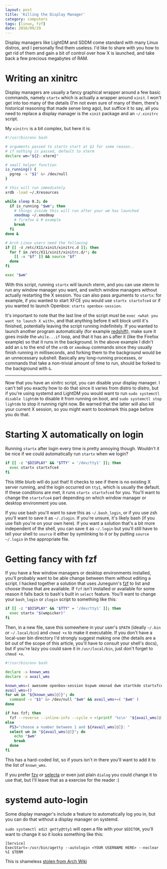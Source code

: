 ```yaml
---
layout: post
title: 'Killing the Display Manager'
category: computers
tags: [linux, fzf]
date: 2016/09/29
---
```


Display managers like LightDM and SDDM come standard with many Linux distros, and I personally find them useless. I'd like to share with you how to get rid of them and gain a bit of control over how X is launched, and take back a few precious megabytes of RAM.

# Writing an xinitrc

Display managers are usually a fancy graphical wrapper around a few basic commands, namely `startx` which is actually a wrapper around `xinit`. I won't get into too many of the details (I'm not even sure of many of them, there's historical reasoning that made sense long ago), but suffice it to say, all you need to replace a display manager is the `xinit` package and an `~/.xinitrc` script.

My `xinitrc` is a bit complex, but here it is:

```bash
#!/usr/bin/env bash

# arguments passed to startx start at $2 for some reason..
# if nothing is passed, default to xterm
declare wm="${2:-xterm}"

# small helper function
is_running() {
  pgrep -x "$1" &> /dev/null
}

# this will run immediately
xrdb -load ~/.Xresources

while sleep 0.3; do
  if is_running "$wm"; then
    # things inside this will run after your wm has launched
    xmodmap ~/.xmodmap
    # firefox & # example
    break
  fi
done &

# Arch Linux users need the following
if [[ -d /etc/X11/xinit/xinitrc.d ]]; then
  for f in /etc/X11/xinit/xinitrc.d/*; do
    [[ -x "$f" ]] && source "$f"
  done
fi

exec "$wm"
```

With this script, running `startx` will launch xterm, and you can use xterm to run any window manager you want, and switch window managers without actually restarting the X session. You can also pass arguments to `startx`: for example, if you wanted to start XFCE you would use `startx startxfce4` or if you wanted to launch Openbox: `startx openbox-session`.

It's important to note that the last line of the script _must_ be `exec <what you want to launch X with>`, and that anything before it will block until it's finished, potentially leaving the script running indefinitely. If you wanted to launch another program automatically (for example [redshift](http://jonls.dk/redshift/)), make sure it goes inside the `while...if` loop, and that it has an `&` after it (like the Firefox example) so that it runs in the background. In the above example I didn't add an `&` to the end of the `xrdb` or `xmodmap` commands since they usually finish running in milliseconds, and forking them to the background would be an unnecessary subshell. Basically any long-running processes, or commands that take a non-trivial amount of time to run, should be forked to the background with `&`.

---

Now that you have an xinitrc script, you can disable your display manager. I can't tell you exactly how to do that since it varies from distro to distro, but if you're using systemd and LightDM you would want to run `sudo systemctl disable lightdm` to disable it from running on boot, and `sudo systemctl stop lightdm` to stop it running right now. Be warned that the latter will also kill your current X session, so you might want to bookmark this page before you do that.

# Starting X automatically on login

Running `startx` after login every time is pretty annoying though. Wouldn't it be nice if we could automatically run `startx` when we login?

```bash
if [[ -z "$DISPLAY" && "$TTY" = '/dev/tty1' ]]; then
  exec startx startxfce4
fi
```

This little blurb will do just that! It checks to see if there is no existing X server running, and the login occurred on `tty1`, which is usually the default. If these conditions are met, it runs `startx startxfce4` for you. You'll want to change the `startxfce4` part depending on which window manager or desktop environment you use.

If you use bash you'll want to save this as `~/.bash_login`, or if you use zsh you'll want to save it as `~/.zlogin`. If you're unsure, it's likely bash (if you use fish you're on your own here). If you want a solution that's a bit more independent of the shell, you can save it as `~/.login` but you'll still have to tell your shell to `source` it either by symlinking to it or by putting `source ~/.login` in the appropriate file.

# Getting fancy with fzf

If you have a few window managers or desktop environments installed, you'll probably want to be able change between them without editing a script. I hacked together a solution that uses Junegunn's [fzf](https://github.com/junegunn/fzf) to list and choose those that are available. If `fzf` isn't installed or available for some reason it falls back to bash's built in `select` feature. You'll want to change your `bash_login` or `zlogin` script to something like this:

```bash
if [[ -z "$DISPLAY" && "$TTY" = '/dev/tty1' ]]; then
  exec startx "$(wmpicker)"
fi
```

Then, in a new file, save this somewhere in your user's `$PATH` (ideally `~/.bin` or `~/.local/bin`) and `chmod +x` to make it executable. If you don't have a local-user bin directory I'd strongly suggest making one (the details are a bit out of the scope of this article, you'll have to consult your shell's docs), but if you're lazy you could save it in `/usr/local/bin`, just don't forget to `chmod +x`.

```bash
#!/usr/bin/env bash

declare -a known_wms
declare -a avail_wms

known_wms=( awesome openbox-session bspwm xmonad dwm startkde startxfce4 xterm )
avail_wms=()
for wm in "${known_wms[@]}"; do
  command -v "$1" &> /dev/null "$wm" && avail_wms+=( "$wm" )
done

if has fzf; then
  fzf --reverse --inline-info --cycle < <(printf '%s\n' "${avail_wms[@]}")
else
  PS3="choose a number between 1 and ${#avail_wms[@]}: "
  select wm in "${avail_wms[@]}"; do
    echo "$wm"
    break
  done
fi
```

This has a hard-coded list, so if yours isn't in there you'll want to add it to the list of `known_wms`.

If you prefer [fzy](https://github.com/jhawthorn/fzy) or [selecta](https://github.com/garybernhardt/selecta) or even just plain `dialog` you could change it to use that, but I'll leave that as a exercise for the reader :)

# systemd auto-login

Some display manager's include a feature to automatically log you in, but you can do that without a display manager on systemd.

`sudo systemctl edit getty@tty1` will open a file with your `$EDITOR`, you'll want to change it so it looks something like this:

```
[Service]
ExecStart=-/usr/bin/agetty --autologin <YOUR USERNAME HERE> --noclear %I $TERM
```

This is shameless [stolen from Arch Wiki](https://wiki.archlinux.org/index.php/Getty#Virtual_console)

